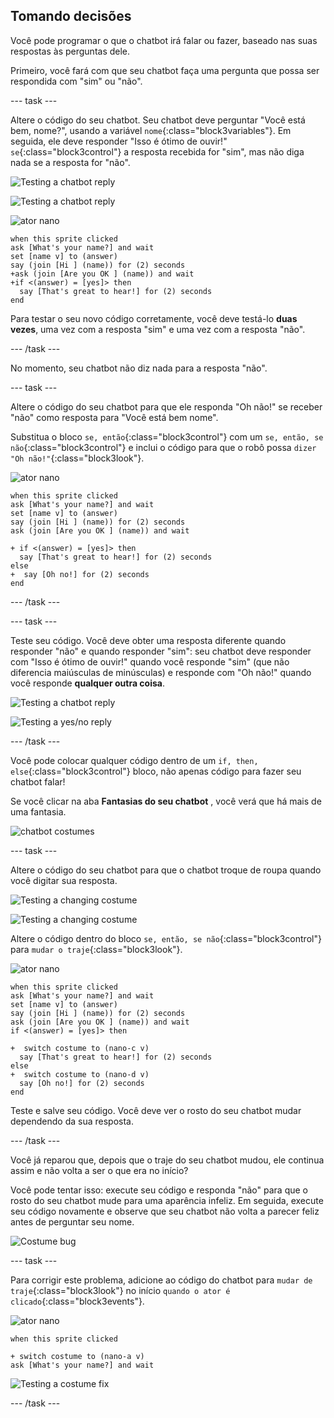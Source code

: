 ## Tomando decisões

Você pode programar o que o chatbot irá falar ou fazer, baseado nas suas respostas às perguntas dele.

Primeiro, você fará com que seu chatbot faça uma pergunta que possa ser respondida com "sim" ou "não".

\--- task \---

Altere o código do seu chatbot. Seu chatbot deve perguntar "Você está bem, nome?", usando a variável `nome`{:class="block3variables"}. Em seguida, ele deve responder "Isso é ótimo de ouvir!" `se`{:class="block3control"} a resposta recebida for "sim", mas não diga nada se a resposta for "não".

![Testing a chatbot reply](images/chatbot-if-test1-annotated.png)

![Testing a chatbot reply](images/chatbot-if-test2.png)

![ator nano](images/nano-sprite.png)

```blocks3
when this sprite clicked
ask [What's your name?] and wait
set [name v] to (answer)
say (join [Hi ] (name)) for (2) seconds
+ask (join [Are you OK ] (name)) and wait
+if <(answer) = [yes]> then 
  say [That's great to hear!] for (2) seconds
end
```

Para testar o seu novo código corretamente, você deve testá-lo **duas vezes**, uma vez com a resposta "sim" e uma vez com a resposta "não".

\--- /task \---

No momento, seu chatbot não diz nada para a resposta "não".

\--- task \---

Altere o código do seu chatbot para que ele responda "Oh não!" se receber "não" como resposta para "Você está bem nome".

Substitua o bloco `se, então`{:class="block3control"} com um `se, então, se não`{:class="block3control"} e inclui o código para que o robô possa `dizer "Oh não!"`{:class="block3look"}.

![ator nano](images/nano-sprite.png)

```blocks3
when this sprite clicked
ask [What's your name?] and wait
set [name v] to (answer)
say (join [Hi ] (name)) for (2) seconds
ask (join [Are you OK ] (name)) and wait

+ if <(answer) = [yes]> then 
  say [That's great to hear!] for (2) seconds
else 
+  say [Oh no!] for (2) seconds
end
```

\--- /task \---

\--- task \---

Teste seu código. Você deve obter uma resposta diferente quando responder "não" e quando responder "sim": seu chatbot deve responder com "Isso é ótimo de ouvir!" quando você responde "sim" (que não diferencia maiúsculas de minúsculas) e responde com "Oh não!" quando você responde **qualquer outra coisa**.

![Testing a chatbot reply](images/chatbot-if-test2.png)

![Testing a yes/no reply](images/chatbot-if-else-test.png)

\--- /task \---

Você pode colocar qualquer código dentro de um `if, then, else`{:class="block3control"} bloco, não apenas código para fazer seu chatbot falar!

Se você clicar na aba **Fantasias do seu chatbot** , você verá que há mais de uma fantasia.

![chatbot costumes](images/chatbot-costume-view-annotated.png)

\--- task \---

Altere o código do seu chatbot para que o chatbot troque de roupa quando você digitar sua resposta.

![Testing a changing costume](images/chatbot-costume-test1.png)

![Testing a changing costume](images/chatbot-costume-test2.png)

Altere o código dentro do bloco `se, então, se não`{:class="block3control"} para `mudar o traje`{:class="block3look"}.

![ator nano](images/nano-sprite.png)

```blocks3
when this sprite clicked
ask [What's your name?] and wait
set [name v] to (answer)
say (join [Hi ] (name)) for (2) seconds
ask (join [Are you OK ] (name)) and wait
if <(answer) = [yes]> then 

+  switch costume to (nano-c v)
  say [That's great to hear!] for (2) seconds
else 
+  switch costume to (nano-d v)
  say [Oh no!] for (2) seconds
end
```

Teste e salve seu código. Você deve ver o rosto do seu chatbot mudar dependendo da sua resposta.

\--- /task \---

Você já reparou que, depois que o traje do seu chatbot mudou, ele continua assim e não volta a ser o que era no início?

Você pode tentar isso: execute seu código e responda "não" para que o rosto do seu chatbot mude para uma aparência infeliz. Em seguida, execute seu código novamente e observe que seu chatbot não volta a parecer feliz antes de perguntar seu nome.

![Costume bug](images/chatbot-costume-bug-test.png)

\--- task \---

Para corrigir este problema, adicione ao código do chatbot para `mudar de traje`{:class="block3look"} no início `quando o ator é clicado`{:class="block3events"}.

![ator nano](images/nano-sprite.png)

```blocks3
when this sprite clicked

+ switch costume to (nano-a v)
ask [What's your name?] and wait
```

![Testing a costume fix](images/chatbot-costume-fix-test.png)

\--- /task \---